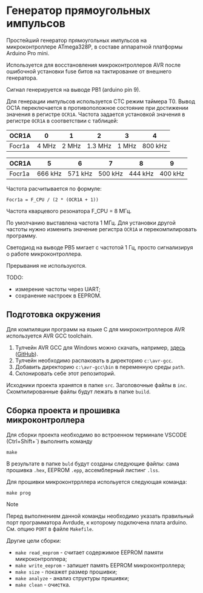 # Генератор прямоугольных импульсов

Простейший генератор прямоугольных импульсов на микроконтроллере ATmega328P, в составе аппаратной платформы Arduino Pro mini.

Используется для восстановления микроконтроллеров AVR после ошибочной установки fuse битов на тактирование от внешнего генератора.

Сигнал генерируется на выводе PB1 (arduino pin 9).

Для генерации импульсов используется CTC режим таймера T0. Вывод OC1A переключается в противоположное состояние при достижении значения в регистре `OCR1A`. Частота задается установкой значения в регистре `OCR1A` в соответствии с таблицей:

| OCR1A  |   0   |   1   |    2    |   3   |    4    |
|--------|-------|-------|---------|-------|---------|
| Focr1a | 4 MHz | 2 MHz | 1.3 MHz | 1 MHz | 800 kHz |

| OCR1A  |    5    |    6    |    7    |    8    |    9    |
|--------|---------|---------|---------|---------|---------|
| Focr1a | 666 kHz | 571 kHz | 500 kHz | 444 kHz | 400 kHz |

Частота расчитывается по формуле:

```
Focr1a = F_CPU / (2 * (OCR1A + 1))
```

Частота кварцевого резонатора F_CPU = 8 МГц.

По умолчанию выставлена частота 1 МГц. Для установки другой частоты нужно изменить значение регистра `OCR1A` и перекомпилировать программу.

Светодиод на выводе PB5 мигает с частотой 1 Гц, просто сигнализируя о работе микроконтроллера.

Прерывания не используются.

TODO:

- измерение частоты через UART;
- сохранение настроек в EEPROM.

## Подготовка окружения

Для компиляции программ на языке C для микроконтроллеров AVR используется AVR GCC toolchain.

1. Тулчейн AVR GCC для Windows можно скачать, например, [здесь](https://blog.zakkemble.net/avr-gcc-builds/) ([GitHub](https://github.com/ZakKemble/avr-gcc-build/releases)).
2. Тулчейн необходимо распаковать в директорию `c:\avr-gcc`. 
3. Добавить директорию `c:\avr-gcc\bin` в переменную среды `path`.
4. Склонировать себе этот репозиторий.

Исходники проекта хранятся в папке `src`. Заголовочные файлы в `inc`. Скомпилированные файлы будут лежать в папке `build`.

## Сборка проекта и прошивка микроконтроллера

Для сборки проекта необходимо во встроенном терминале VSCODE (Ctrl+Shift+\`) выполнить команду 

```
make
```

В результате в папке `buld` будут созданы следующие файлы: сама прошивка `.hex`, EEPROM `.epp`, ассемблерный листинг `.lss`.

Для прошивки микроконтррллера испольуется следующая команда:

```
make prog
```

> [!NOTE]
> Перед выполнением данной команды необходимо указать правильный порт программатора Avrdude, к которому подключена плата arduino. См. опцию `PORT` в файле `Makefile`.

Другие цели сборки:

- `make read_eeprom` - считает содержимое EEPROM памяти микроконтроллера;
- `make write_eeprom` - запишет память EEPROM микроконтроллера;
- `make size` - покажет размер прошивки;
- `make analyze` - анализ структуры пришивки;
- `make clean` - очистка.
